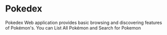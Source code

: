 # Pokedex
Pokedex Web  application provides  basic browsing and discovering features of Pokémon's. You can List All Pokémon and Search for Pokemon
